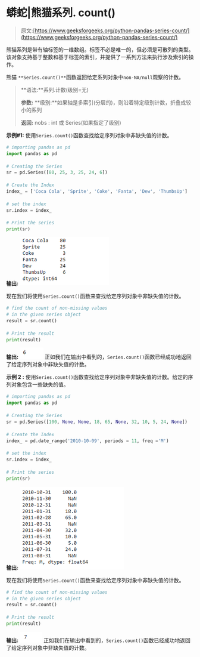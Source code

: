 # 蟒蛇|熊猫系列. count()

> 原文:[https://www.geeksforgeeks.org/python-pandas-series-count/](https://www.geeksforgeeks.org/python-pandas-series-count/)

熊猫系列是带有轴标签的一维数组。标签不必是唯一的，但必须是可散列的类型。该对象支持基于整数和基于标签的索引，并提供了一系列方法来执行涉及索引的操作。

熊猫 `**Series.count()**`函数返回给定系列对象中`non-NA/null`观察的计数。

> **语法:**系列.计数(级别=无)
> 
> **参数:**
> **级别:**如果轴是多索引(分层的)，则沿着特定级别计数，折叠成较小的系列
> 
> **返回:** nobs : int 或 Series(如果指定了级别)

**示例#1:** 使用`Series.count()`函数查找给定序列对象中非缺失值的计数。

```py
# importing pandas as pd
import pandas as pd

# Creating the Series
sr = pd.Series([80, 25, 3, 25, 24, 6])

# Create the Index
index_ = ['Coca Cola', 'Sprite', 'Coke', 'Fanta', 'Dew', 'ThumbsUp']

# set the index
sr.index = index_

# Print the series
print(sr)
```

**输出:**
![](img/106ef1493646a7192f479e267f23abf9.png)

现在我们将使用`Series.count()`函数来查找给定序列对象中非缺失值的计数。

```py
# find the count of non-missing values
# in the given series object
result = sr.count()

# Print the result
print(result)
```

**输出:**
![](img/515e4ccde6fa2d0e58e36f46b1611a09.png)
正如我们在输出中看到的，`Series.count()`函数已经成功地返回了给定序列对象中非缺失值的计数。

**示例 2 :** 使用`Series.count()`函数查找给定序列对象中非缺失值的计数。给定的序列对象包含一些缺失的值。

```py
# importing pandas as pd
import pandas as pd

# Creating the Series
sr = pd.Series([100, None, None, 18, 65, None, 32, 10, 5, 24, None])

# Create the Index
index_ = pd.date_range('2010-10-09', periods = 11, freq ='M')

# set the index
sr.index = index_

# Print the series
print(sr)
```

**输出:**
![](img/dd577410a226791fba292b627d327786.png)

现在我们将使用`Series.count()`函数来查找给定序列对象中非缺失值的计数。

```py
# find the count of non-missing values
# in the given series object
result = sr.count()

# Print the result
print(result)
```

**输出:**
![](img/f0c85c16e9786503d4f4b31489a724c6.png)
正如我们在输出中看到的，`Series.count()`函数已经成功地返回了给定序列对象中非缺失值的计数。